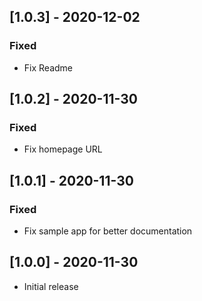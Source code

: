 ## [1.0.3] - 2020-12-02

### Fixed
* Fix Readme


## [1.0.2] - 2020-11-30

### Fixed
* Fix homepage URL


## [1.0.1] - 2020-11-30

### Fixed
* Fix sample app for better documentation


## [1.0.0] - 2020-11-30

* Initial release
